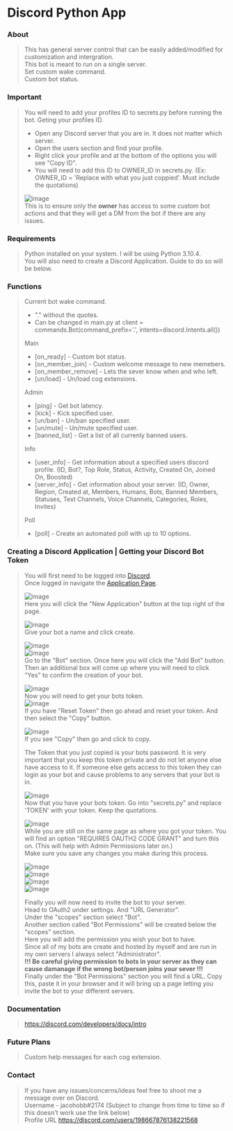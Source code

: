 # Discord Python App

### About
> This has general server control that can be easily added/modified for customization and intergration.\
> This bot is meant to run on a single server.\
> Set custom wake command.\
> Custom bot status.

### Important
> You will need to add your profiles ID to secrets.py before running the bot.
> Geting your profiles ID.
> * Open any Discord server that you are in. It does not matter which server.
> * Open the users section and find your profile.
> * Right click your profile and at the bottom of the options you will see "Copy ID".
> * You will need to add this ID to OWNER_ID in secrets.py. (Ex: OWNER_ID = 'Replace with what you just coppied'. Must include the quotations)
>
> ![image](https://user-images.githubusercontent.com/76274780/183743145-e28e8ce2-2b92-41c3-93ca-58f612b45120.png) \
> This is to ensure only the **owner** has access to some custom bot actions and that they will get a DM from the bot if there are any issues.

### Requirements
> Python installed on your system.
> I will be using Python 3.10.4.\
> You will also need to create a Discord Application.
> Guide to do so will be below.

### Functions
> Current bot wake command.
> * "." without the quotes.
> * Can be changed in main.py at client = commands.Bot(command_prefix='.', intents=discord.Intents.all())
>
> Main
> * [on_ready] - Custom bot status. 
> * [on_member_join] - Custom welcome message to new memebers. 
> * [on_member_remove] - Lets the sever know when and who left. 
> * [un/load] - Un/load cog extensions. 
>
> Admin
> * [ping] - Get bot latency.
> * [kick] - Kick specified user.
> * [un/ban] - Un/ban specified user.
> * [un/mute] - Un/mute specified user.
> * [banned_list] - Get a list of all currenly banned users.
>
> Info
> * [user_info] - Get information about a specified users discord profile. (ID, Bot?, Top Role, Status, Activity, Created On, Joined On, Boosted)
> * [server_info] - Get information about your server. (ID, Owner, Region, Created at, Members, Humans, Bots, Banned Members, Statuses, Text Channels, Voice Channels, Categories, Roles, Invites)
>
> Poll
> * [poll] - Create an automated poll with up to 10 options.

### Creating a Discord Application | Getting your Discord Bot Token
> You will first need to be logged into <a href="https://discord.com/" target="_blank">Discord</a>.\
> Once logged in navigate the <a href="https://discord.com/developers/applications" target="_blank">Application Page</a>.
>
> ![image](https://im2.ezgif.com/tmp/ezgif-2-f06fc62aa0.gif) \
> Here you will click the "New Application" button at the top right of the page.
>
> ![image](https://user-images.githubusercontent.com/76274780/183726302-42c622f2-1569-4bdd-841b-c4b476ca1ca5.png) \
> Give your bot a name and click create.
>
> ![image](https://im2.ezgif.com/tmp/ezgif-2-0dc3a8de0e.gif) \
> ![image](https://user-images.githubusercontent.com/76274780/183726386-cecb1bc6-c5c3-4818-bd52-d11a06623224.png) \
> Go to the "Bot" section. Once here you will click the "Add Bot" button.\
> Then an additional box will come up where you will need to click "Yes" to confirm the creation of your bot.
>
> ![image](https://user-images.githubusercontent.com/76274780/183727068-cf24d5cd-7595-464e-a436-cecc58c6c383.png) \
> Now you will need to get your bots token. \
> ![image](https://user-images.githubusercontent.com/76274780/183727113-0c594b6d-d8d1-48d0-a69a-5b7107442c58.png) \
> If you have "Reset Token" then go ahead and reset your token. And then select the "Copy" button.
>
> ![image](https://user-images.githubusercontent.com/76274780/183727924-cc596bb2-5c3c-4378-b795-04876055e1c1.png) \
> If you see "Copy" then go and click to copy.
> 
> The Token that you just copied is your bots password. It is very important that you keep this token private and do not let anyone else have access to it.
> If someone else gets access to this token they can login as your bot and cause problems to any servers that your bot is in.
>
> ![image](https://user-images.githubusercontent.com/76274780/183743145-e28e8ce2-2b92-41c3-93ca-58f612b45120.png) \
> Now that you have your bots token. Go into "secrets.py" and replace 'TOKEN' with your token. Keep the quotations.
>
> ![image](https://im4.ezgif.com/tmp/ezgif-4-b2c1cae8f1.gif)\
> While you are still on the same page as where you got your token. You will find an option "REQUIRES OAUTH2 CODE GRANT" and turn this on. (This will help with Admin Permissions later on.) \
> Make sure you save any changes you make during this process.
>
> ![image](https://im.ezgif.com/tmp/ezgif-1-14ab67415f.gif) \
> ![image](https://user-images.githubusercontent.com/76274780/183733859-df865bf2-4560-45ae-8f20-7b328c581f4a.png) \
> ![image](https://user-images.githubusercontent.com/76274780/183733917-006178c4-eb9b-45ef-8641-49083cedebf1.png) \
> ![image](https://user-images.githubusercontent.com/76274780/183733939-6f7b6459-d623-46ba-b474-74930666b48f.png) 
>
> Finally you will now need to invite the bot to your server. \
> Head to OAuth2 under settings. And "URL Generator". \
> Under the "scopes" section select "Bot". \
> Another section called "Bot Permissions" will be created below the "scopes" section.\
> Here you will add the permission you wish your bot to have. \
> Since all of my bots are create and hosted by myself and are run in my own servers I always select "Administrator". \
> **!!! Be careful giving permission to bots in your server as they can cause damanage if the wrong bot/person joins your sever !!!** \
> Finally under the "Bot Permissions" section you will find a URL. Copy this, paste it in your browser and it will bring up a page letting you invite the bot to your different servers.

### Documentation
> https://discord.com/developers/docs/intro

### Future Plans
> Custom help messages for each cog extension.

### Contact
> If you have any issues/concerns/ideas feel free to shoot me a message over on Discord.\
> Username - jacohobb#2174 (Subject to change from time to time so if this doesn't work use the link below) \
> Profile URL  https://discord.com/users/198667876138221568